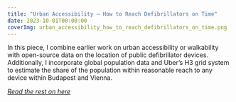 ```yaml
---
title: "Urban Accessibility — How to Reach Defibrillators on Time"
date: 2023-10-01T00:00:00
coverImg: urban_accessibility_how_to_reach_defibrillators_on_time.png
---
```


In this piece, I combine earlier work on urban accessibility or walkability with open-source data on the location of public defibrillator devices. Additionally, I incorporate global population data and Uber’s H3 grid system to estimate the share of the population within reasonable reach to any device within Budapest and Vienna.


<!--more-->

[*_Read the rest on here_*](https://towardsdatascience.com/urban-accessibility-how-to-reach-defibrillators-on-time-c865d9194448)

